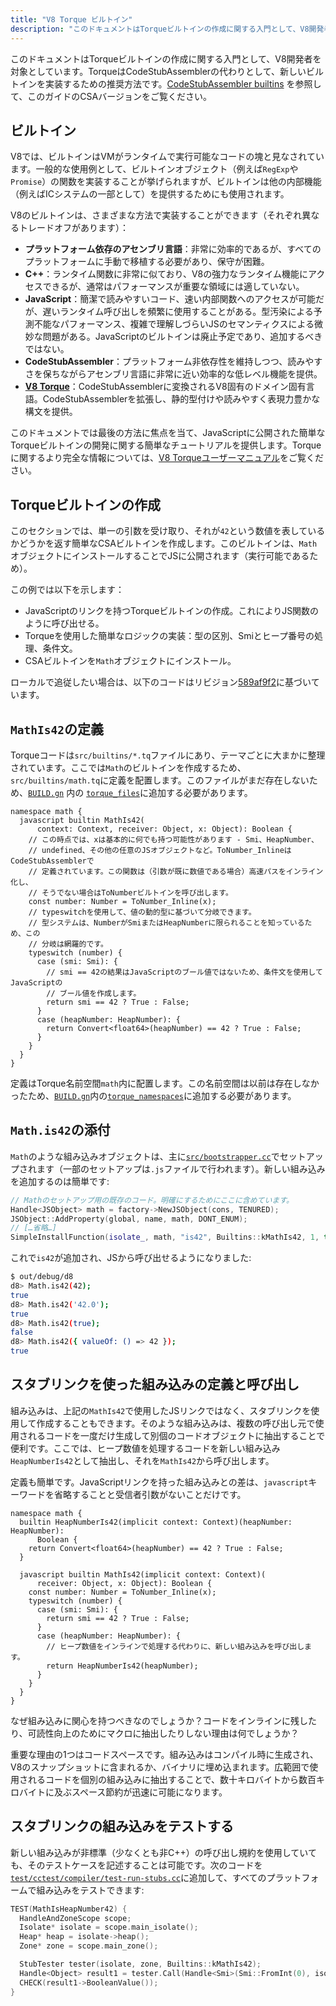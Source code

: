 ```yaml
---
title: "V8 Torque ビルトイン"
description: "このドキュメントはTorqueビルトインの作成に関する入門として、V8開発者を対象としています。"
---
```

このドキュメントはTorqueビルトインの作成に関する入門として、V8開発者を対象としています。TorqueはCodeStubAssemblerの代わりとして、新しいビルトインを実装するための推奨方法です。[CodeStubAssembler builtins](/docs/csa-builtins) を参照して、このガイドのCSAバージョンをご覧ください。

## ビルトイン

V8では、ビルトインはVMがランタイムで実行可能なコードの塊と見なされています。一般的な使用例として、ビルトインオブジェクト（例えば`RegExp`や`Promise`）の関数を実装することが挙げられますが、ビルトインは他の内部機能（例えばICシステムの一部として）を提供するためにも使用されます。

V8のビルトインは、さまざまな方法で実装することができます（それぞれ異なるトレードオフがあります）：

- **プラットフォーム依存のアセンブリ言語**：非常に効率的であるが、すべてのプラットフォームに手動で移植する必要があり、保守が困難。
- **C++**：ランタイム関数に非常に似ており、V8の強力なランタイム機能にアクセスできるが、通常はパフォーマンスが重要な領域には適していない。
- **JavaScript**：簡潔で読みやすいコード、速い内部関数へのアクセスが可能だが、遅いランタイム呼び出しを頻繁に使用することがある。型汚染による予測不能なパフォーマンス、複雑で理解しづらいJSのセマンティクスによる微妙な問題がある。JavaScriptのビルトインは廃止予定であり、追加するべきではない。
- **CodeStubAssembler**：プラットフォーム非依存性を維持しつつ、読みやすさを保ちながらアセンブリ言語に非常に近い効率的な低レベル機能を提供。
- **[V8 Torque](/docs/torque)**：CodeStubAssemblerに変換されるV8固有のドメイン固有言語。CodeStubAssemblerを拡張し、静的型付けや読みやすく表現力豊かな構文を提供。

このドキュメントでは最後の方法に焦点を当て、JavaScriptに公開された簡単なTorqueビルトインの開発に関する簡単なチュートリアルを提供します。Torqueに関するより完全な情報については、[V8 Torqueユーザーマニュアル](/docs/torque)をご覧ください。

## Torqueビルトインの作成

このセクションでは、単一の引数を受け取り、それが`42`という数値を表しているかどうかを返す簡単なCSAビルトインを作成します。このビルトインは、`Math`オブジェクトにインストールすることでJSに公開されます（実行可能であるため）。

この例では以下を示します：

- JavaScriptのリンクを持つTorqueビルトインの作成。これによりJS関数のように呼び出せる。
- Torqueを使用した簡単なロジックの実装：型の区別、Smiとヒープ番号の処理、条件文。
- CSAビルトインを`Math`オブジェクトにインストール。

ローカルで追従したい場合は、以下のコードはリビジョン[589af9f2](https://chromium.googlesource.com/v8/v8/+/589af9f257166f66774b4fb3008cd09f192c2614)に基づいています。

## `MathIs42`の定義

Torqueコードは`src/builtins/*.tq`ファイルにあり、テーマごとに大まかに整理されています。ここでは`Math`のビルトインを作成するため、`src/builtins/math.tq`に定義を配置します。このファイルがまだ存在しないため、[`BUILD.gn`](https://cs.chromium.org/chromium/src/v8/BUILD.gn) 内の [`torque_files`](https://cs.chromium.org/chromium/src/v8/BUILD.gn?l=914&rcl=589af9f257166f66774b4fb3008cd09f192c2614)に追加する必要があります。

```torque
namespace math {
  javascript builtin MathIs42(
      context: Context, receiver: Object, x: Object): Boolean {
    // この時点では、xは基本的に何でも持つ可能性があります - Smi、HeapNumber、
    // undefined、その他の任意のJSオブジェクトなど。ToNumber_InlineはCodeStubAssemblerで
    // 定義されています。この関数は（引数が既に数値である場合）高速パスをインライン化し、
    // そうでない場合はToNumberビルトインを呼び出します。
    const number: Number = ToNumber_Inline(x);
    // typeswitchを使用して、値の動的型に基づいて分岐できます。
    // 型システムは、NumberがSmiまたはHeapNumberに限られることを知っているため、この
    // 分岐は網羅的です。
    typeswitch (number) {
      case (smi: Smi): {
        // smi == 42の結果はJavaScriptのブール値ではないため、条件文を使用してJavaScriptの
        // ブール値を作成します。
        return smi == 42 ? True : False;
      }
      case (heapNumber: HeapNumber): {
        return Convert<float64>(heapNumber) == 42 ? True : False;
      }
    }
  }
}
```

定義はTorque名前空間`math`内に配置します。この名前空間は以前は存在しなかったため、[`BUILD.gn`](https://cs.chromium.org/chromium/src/v8/BUILD.gn)内の[`torque_namespaces`](https://cs.chromium.org/chromium/src/v8/BUILD.gn?l=933&rcl=589af9f257166f66774b4fb3008cd09f192c2614)に追加する必要があります。

## `Math.is42`の添付

`Math`のような組み込みオブジェクトは、主に[`src/bootstrapper.cc`](https://cs.chromium.org/chromium/src/v8/src/bootstrapper.cc?q=src/bootstrapper.cc+package:%5Echromium$&l=1)でセットアップされます（一部のセットアップは`.js`ファイルで行われます）。新しい組み込みを追加するのは簡単です:

```cpp
// Mathのセットアップ用の既存のコード。明確にするためにここに含めています。
Handle<JSObject> math = factory->NewJSObject(cons, TENURED);
JSObject::AddProperty(global, name, math, DONT_ENUM);
// […省略…]
SimpleInstallFunction(isolate_, math, "is42", Builtins::kMathIs42, 1, true);
```

これで`is42`が追加され、JSから呼び出せるようになりました:

```bash
$ out/debug/d8
d8> Math.is42(42);
true
d8> Math.is42('42.0');
true
d8> Math.is42(true);
false
d8> Math.is42({ valueOf: () => 42 });
true
```

## スタブリンクを使った組み込みの定義と呼び出し

組み込みは、上記の`MathIs42`で使用したJSリンクではなく、スタブリンクを使用して作成することもできます。そのような組み込みは、複数の呼び出し元で使用されるコードを一度だけ生成して別個のコードオブジェクトに抽出することで便利です。ここでは、ヒープ数値を処理するコードを新しい組み込み`HeapNumberIs42`として抽出し、それを`MathIs42`から呼び出します。

定義も簡単です。JavaScriptリンクを持った組み込みとの差は、`javascript`キーワードを省略することと受信者引数がないことだけです。

```torque
namespace math {
  builtin HeapNumberIs42(implicit context: Context)(heapNumber: HeapNumber):
      Boolean {
    return Convert<float64>(heapNumber) == 42 ? True : False;
  }

  javascript builtin MathIs42(implicit context: Context)(
      receiver: Object, x: Object): Boolean {
    const number: Number = ToNumber_Inline(x);
    typeswitch (number) {
      case (smi: Smi): {
        return smi == 42 ? True : False;
      }
      case (heapNumber: HeapNumber): {
        // ヒープ数値をインラインで処理する代わりに、新しい組み込みを呼び出します。
        return HeapNumberIs42(heapNumber);
      }
    }
  }
}
````

なぜ組み込みに関心を持つべきなのでしょうか？コードをインラインに残したり、可読性向上のためにマクロに抽出したりしない理由は何でしょうか？

重要な理由の1つはコードスペースです。組み込みはコンパイル時に生成され、V8のスナップショットに含まれるか、バイナリに埋め込まれます。広範囲で使用されるコードを個別の組み込みに抽出することで、数十キロバイトから数百キロバイトに及ぶスペース節約が迅速に可能になります。

## スタブリンクの組み込みをテストする

新しい組み込みが非標準（少なくとも非C++）の呼び出し規約を使用していても、そのテストケースを記述することは可能です。次のコードを[`test/cctest/compiler/test-run-stubs.cc`](https://cs.chromium.org/chromium/src/v8/test/cctest/compiler/test-run-stubs.cc)に追加して、すべてのプラットフォームで組み込みをテストできます:

```cpp
TEST(MathIsHeapNumber42) {
  HandleAndZoneScope scope;
  Isolate* isolate = scope.main_isolate();
  Heap* heap = isolate->heap();
  Zone* zone = scope.main_zone();

  StubTester tester(isolate, zone, Builtins::kMathIs42);
  Handle<Object> result1 = tester.Call(Handle<Smi>(Smi::FromInt(0), isolate));
  CHECK(result1->BooleanValue());
}
```
